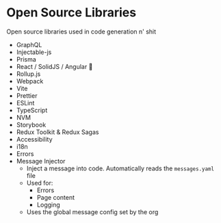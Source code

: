 # Open Source Libraries
Open source libraries used in code generation n' shit

- GraphQL
- Injectable-js
- Prisma
- React / SolidJS / Angular 🤮
- Rollup.js
- Webpack
- Vite
- Prettier
- ESLint
- TypeScript
- NVM
- Storybook
- Redux Toolkit & Redux Sagas
- Accessibility
- i18n
- Errors
- Message Injector
  - Inject a message into code. Automatically reads the `messages.yaml` file
  - Used for: 
    - Errors
    - Page content
    - Logging
  - Uses the global message config set by the org
